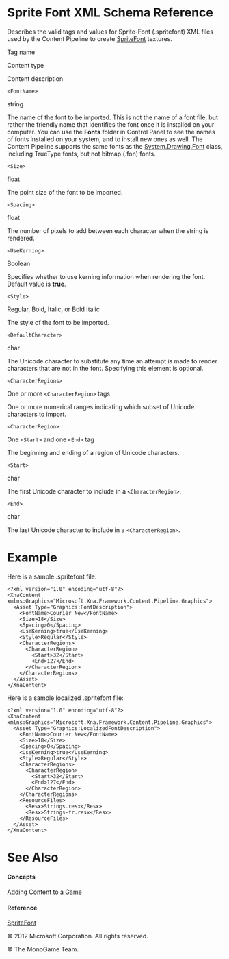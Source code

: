 ﻿

# Sprite Font XML Schema Reference

Describes the valid tags and values for Sprite-Font (.spritefont) XML files used by the Content Pipeline to create [SpriteFont](T_Microsoft_Xna_Framework_Graphics_SpriteFont.md) textures.

Tag name

Content type

Content description

`<FontName>`

string

The name of the font to be imported. This is not the name of a font file, but rather the friendly name that identifies the font once it is installed on your computer. You can use the **Fonts** folder in Control Panel to see the names of fonts installed on your system, and to install new ones as well. The Content Pipeline supports the same fonts as the [System.Drawing.Font](http://msdn.microsoft.com/en-us/library/system.drawing.font.aspx) class, including TrueType fonts, but not bitmap (.fon) fonts.

`<Size>`

float

The point size of the font to be imported.

`<Spacing>`

float

The number of pixels to add between each character when the string is rendered.

`<UseKerning>`

Boolean

Specifies whether to use kerning information when rendering the font. Default value is **true**.

`<Style>`

Regular, Bold, Italic, or Bold Italic

The style of the font to be imported.

`<DefaultCharacter>`

char

The Unicode character to substitute any time an attempt is made to render characters that are not in the font. Specifying this element is optional.

`<CharacterRegions>`

One or more `<CharacterRegion>` tags

One or more numerical ranges indicating which subset of Unicode characters to import.

`<CharacterRegion>`

One `<Start>` and one `<End>` tag

The beginning and ending of a region of Unicode characters.

`<Start>`

char

The first Unicode character to include in a `<CharacterRegion>`.

`<End>`

char

The last Unicode character to include in a `<CharacterRegion>`.

# Example

Here is a sample .spritefont file:

    <?xml version="1.0" encoding="utf-8"?>
    <XnaContent xmlns:Graphics="Microsoft.Xna.Framework.Content.Pipeline.Graphics">
      <Asset Type="Graphics:FontDescription">
        <FontName>Courier New</FontName>
        <Size>18</Size>
        <Spacing>0</Spacing>
        <UseKerning>true</UseKerning>
        <Style>Regular</Style>
        <CharacterRegions>
          <CharacterRegion>
            <Start>32</Start>
            <End>127</End>
          </CharacterRegion>
        </CharacterRegions>
      </Asset>
    </XnaContent>
    
Here is a sample localized .spritefont file:

    <?xml version="1.0" encoding="utf-8"?>
    <XnaContent xmlns:Graphics="Microsoft.Xna.Framework.Content.Pipeline.Graphics">
      <Asset Type="Graphics:LocalizedFontDescription">
        <FontName>Courier New</FontName>
        <Size>18</Size>
        <Spacing>0</Spacing>
        <UseKerning>true</UseKerning>
        <Style>Regular</Style>
        <CharacterRegions>
          <CharacterRegion>
            <Start>32</Start>
            <End>127</End>
          </CharacterRegion>
        </CharacterRegions>
        <ResourceFiles>
          <Resx>Strings.resx</Resx>
          <Resx>Strings-fr.resx</Resx>
        </ResourceFiles>
      </Asset>
    </XnaContent>

# See Also

#### Concepts

[Adding Content to a Game](CP_TopLevel.md)  

#### Reference

[SpriteFont](T_Microsoft_Xna_Framework_Graphics_SpriteFont.md)  

© 2012 Microsoft Corporation. All rights reserved.

© The MonoGame Team.
